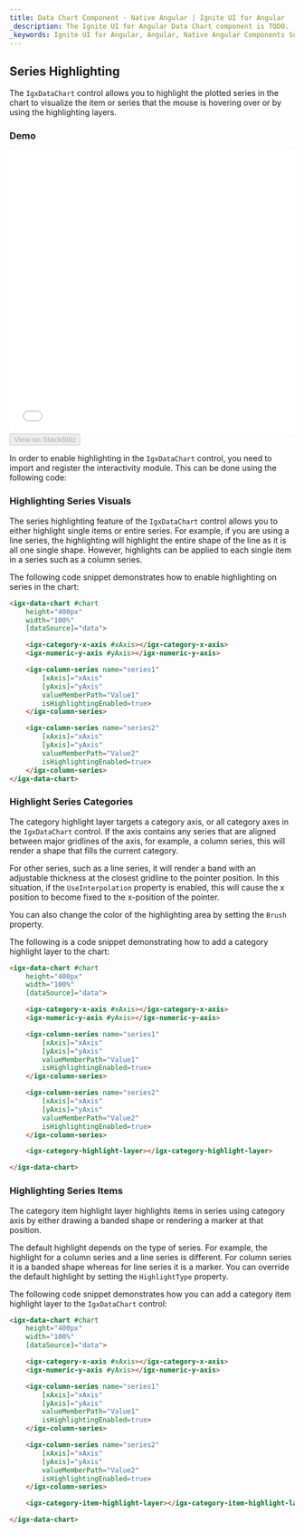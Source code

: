 ```yaml
---
title: Data Chart Component - Native Angular | Ignite UI for Angular
_description: The Ignite UI for Angular Data Chart component is TODO.
_keywords: Ignite UI for Angular, Angular, Native Angular Components Suite, Native Angular Controls, Native Angular Components, Native Angular Components Library, Angular Chart, Angular Chart Control, Angular Chart Example, Angular Chart Component, Angular Data Chart
---
```


## Series Highlighting

The `IgxDataChart` control allows you to highlight the plotted series in the chart to visualize the item or series that the mouse is hovering over or by using the highlighting layers.

### Demo

<div class="sample-container" style="height: 500px">
    <iframe id="data-chart-overview-iframe" src='{environment:demosBaseUrl}/charts/data-chart-series-highlighting' width="100%" height="100%" seamless frameBorder="0" onload="onSampleIframeContentLoaded(this);"></iframe>
</div>
<div>
    <button data-localize="stackblitz" disabled class="stackblitz-btn" data-iframe-id="financial-chart-overview-iframe" data-demos-base-url="{environment:demosBaseUrl}">View on StackBlitz
    </button>
</div>

<div class="divider--half"></div>

In order to enable highlighting in the `IgxDataChart` control, you need to import and register the interactivity module. This can be done using the following code:

### Highlighting Series Visuals

The series highlighting feature of the `IgxDataChart` control allows you to either highlight single items or entire series. For example, if you are using a line series, the highlighting will highlight the entire shape of the line as it is all one single shape. However, highlights can be applied to each single item in a series such as a column series.

The following code snippet demonstrates how to enable highlighting on series in the chart:

```html
<igx-data-chart #chart 
    height="400px"
    width="100%"
    [dataSource]="data">

    <igx-category-x-axis #xAxis></igx-category-x-axis>
    <igx-numeric-y-axis #yAxis></igx-numeric-y-axis>   

    <igx-column-series name="series1"
        [xAxis]="xAxis"
        [yAxis]="yAxis"
        valueMemberPath="Value1"
        isHighlightingEnabled=true>
    </igx-column-series>

    <igx-column-series name="series2"
        [xAxis]="xAxis"
        [yAxis]="yAxis"
        valueMemberPath="Value2"
        isHighlightingEnabled=true>
    </igx-column-series>
</igx-data-chart>
```

### Highlight Series Categories

The category highlight layer targets a category axis, or all category axes in the `IgxDataChart` control. If the axis contains any series that are aligned between major gridlines of the axis, for example, a column series, this will render a shape that fills the current category.

For other series, such as a line series, it will render a band with an adjustable thickness at the closest gridline to the pointer position. In this situation, if the `UseInterpolation` property is enabled, this will cause the x position to become fixed to the x-position of the pointer.

You can also change the color of the highlighting area by setting the `Brush` property.

The following is a code snippet demonstrating how to add a category highlight layer to the chart:

```html
<igx-data-chart #chart 
    height="400px"
    width="100%"
    [dataSource]="data">

    <igx-category-x-axis #xAxis></igx-category-x-axis>
    <igx-numeric-y-axis #yAxis></igx-numeric-y-axis>   

    <igx-column-series name="series1"
        [xAxis]="xAxis"
        [yAxis]="yAxis"
        valueMemberPath="Value1"
        isHighlightingEnabled=true>
    </igx-column-series>

    <igx-column-series name="series2"
        [xAxis]="xAxis"
        [yAxis]="yAxis"
        valueMemberPath="Value2"
        isHighlightingEnabled=true>
    </igx-column-series>

    <igx-category-highlight-layer></igx-category-highlight-layer>

</igx-data-chart>
```

### Highlighting Series Items

The category item highlight layer highlights items in series using category axis by either drawing a banded shape or rendering a marker at that position.

The default highlight depends on the type of series. For example, the highlight for a column series and a line series is different. For column series it is a banded shape whereas for line series it is a marker. You can override the default highlight by setting the `HighlightType` property.

The following code snippet demonstrates how you can add a category item highlight layer to the `IgxDataChart` control:

```html
<igx-data-chart #chart 
    height="400px"
    width="100%"
    [dataSource]="data">

    <igx-category-x-axis #xAxis></igx-category-x-axis>
    <igx-numeric-y-axis #yAxis></igx-numeric-y-axis>   

    <igx-column-series name="series1"
        [xAxis]="xAxis"
        [yAxis]="yAxis"
        valueMemberPath="Value1"
        isHighlightingEnabled=true>
    </igx-column-series>

    <igx-column-series name="series2"
        [xAxis]="xAxis"
        [yAxis]="yAxis"
        valueMemberPath="Value2"
        isHighlightingEnabled=true>
    </igx-column-series>

    <igx-category-item-highlight-layer></igx-category-item-highlight-layer>

</igx-data-chart>
```
